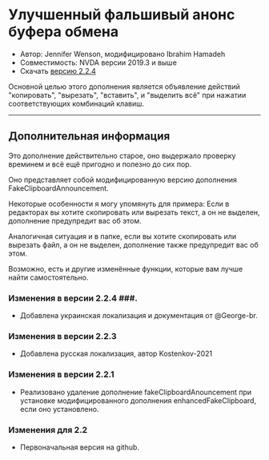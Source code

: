 # Улучшенный фальшивый анонс  буфера обмена #

* Автор: Jennifer Wenson, модифицировано Ibrahim Hamadeh
* Совместимость: NVDA версии 2019.3 и выше
* Скачать [версию 2.2.4][1]

Основной целью этого дополнения является объявление действий "копировать", "вырезать", "вставить", и "выделить всё" при нажатии соответствующих комбинаций клавиш.

***

## Дополнительная информация

Это дополнение действительно старое, оно выдержало проверку времинем и всё ещё пригодно и полезно до сих пор.

Оно представляет собой модифицированную версию дополнения FakeClipboardAnnouncement.

Некоторые особенности я могу упомянуть для примера: Если в  редакторах вы хотите скопировать или вырезать текст, а он не выделен, дополнение предупредит вас об этом.

Аналогичная ситуация и в папке, если вы хотите скопировать или вырезать файл, а он не выделен, дополнение также предупредит вас об этом. 

Возможно, есть и другие изменённые функции, которые вам лучше найти самостоятельно.

### Изменения в версии 2.2.4 ###.

* Добавлена украинская локализация и документация от @George-br.

### Изменения в версии 2.2.3 ###

* Добавлена русская локализация, автор Kostenkov-2021

### Изменения в версии 2.2.1 ###

* Реализовано удаление дополнение fakeClipboardAnouncement при установке модифицированного дополнения enhancedFakeClipboard, если оно установлено.

### Изменения для 2.2 ###

* Первоначальная версия на github.

[1]: https://github.com/ibrahim-s/enhancedFakeClipboard/releases/download/2.2.4/enhancedFakeClipboard-2.2.4.nvda-addon
